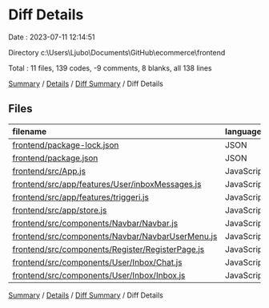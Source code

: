 # Diff Details

Date : 2023-07-11 12:14:51

Directory c:\\Users\\Ljubo\\Documents\\GitHub\\ecommerce\\frontend

Total : 11 files,  139 codes, -9 comments, 8 blanks, all 138 lines

[Summary](results.md) / [Details](details.md) / [Diff Summary](diff.md) / Diff Details

## Files
| filename | language | code | comment | blank | total |
| :--- | :--- | ---: | ---: | ---: | ---: |
| [frontend/package-lock.json](/frontend/package-lock.json) | JSON | 135 | 0 | 0 | 135 |
| [frontend/package.json](/frontend/package.json) | JSON | 1 | 0 | 0 | 1 |
| [frontend/src/App.js](/frontend/src/App.js) | JavaScript | 20 | -11 | 2 | 11 |
| [frontend/src/app/features/User/inboxMessages.js](/frontend/src/app/features/User/inboxMessages.js) | JavaScript | 17 | 0 | 5 | 22 |
| [frontend/src/app/features/triggeri.js](/frontend/src/app/features/triggeri.js) | JavaScript | 17 | 0 | 5 | 22 |
| [frontend/src/app/store.js](/frontend/src/app/store.js) | JavaScript | 4 | 0 | -1 | 3 |
| [frontend/src/components/Navbar/Navbar.js](/frontend/src/components/Navbar/Navbar.js) | JavaScript | 16 | 0 | 0 | 16 |
| [frontend/src/components/Navbar/NavbarUserMenu.js](/frontend/src/components/Navbar/NavbarUserMenu.js) | JavaScript | -114 | 0 | -5 | -119 |
| [frontend/src/components/Register/RegisterPage.js](/frontend/src/components/Register/RegisterPage.js) | JavaScript | -46 | 0 | -5 | -51 |
| [frontend/src/components/User/Inbox/Chat.js](/frontend/src/components/User/Inbox/Chat.js) | JavaScript | 40 | 1 | 1 | 42 |
| [frontend/src/components/User/Inbox/Inbox.js](/frontend/src/components/User/Inbox/Inbox.js) | JavaScript | 49 | 1 | 6 | 56 |

[Summary](results.md) / [Details](details.md) / [Diff Summary](diff.md) / Diff Details